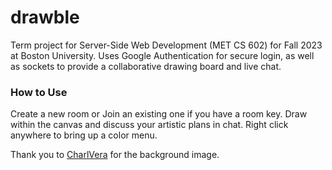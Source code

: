 # drawble

Term project for Server-Side Web Development (MET CS 602) for Fall 2023 at Boston University. Uses Google Authentication for secure login, as well as sockets to provide a collaborative drawing board and live chat.

### How to Use

Create a new room or Join an existing one if you have a room key. Draw within the canvas and discuss your artistic plans in chat. Right click anywhere to bring up a color menu.

Thank you to [CharlVera](https://pixabay.com/illustrations/ink-landscape-art-digital-scenery-8176201/) for the background image.